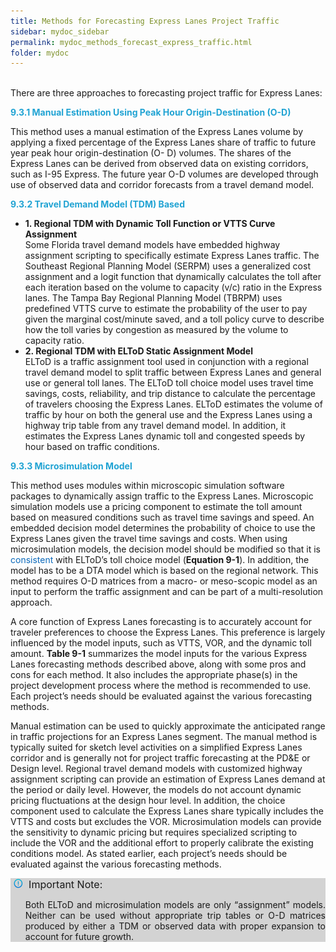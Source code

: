 ```yaml
---
title: Methods for Forecasting Express Lanes Project Traffic
sidebar: mydoc_sidebar
permalink: mydoc_methods_forecast_express_traffic.html
folder: mydoc
---
```


<br>
There are three approaches to forecasting project traffic for Express Lanes:

<style>
  div{text-align: justify;}
</style>

<span style="color:#20a3d3"><b>9.3.1 Manual Estimation Using Peak Hour Origin-Destination (O-D)</b></span>

This method uses a manual estimation of the Express Lanes volume by applying a fixed percentage of the Express Lanes share of traffic to future year peak hour origin-destination (O- D) volumes. The shares of the Express Lanes can be derived from observed data on existing corridors, such as I-95 Express. The future year O-D volumes are developed through use of observed data and corridor forecasts from a travel demand model.

<span style="color:#20a3d3"><b>9.3.2 Travel Demand Model (TDM) Based</b></span>

<ul>

<li style="margin:0"><b>1. Regional TDM with Dynamic Toll Function or VTTS Curve Assignment</b><br>
Some Florida travel demand models have embedded highway assignment scripting to
specifically estimate Express Lanes traffic. The Southeast Regional Planning Model
(SERPM) uses a generalized cost assignment and a logit function that dynamically
calculates the toll after each iteration based on the volume to capacity (v/c) ratio in the
Express lanes. The Tampa Bay Regional Planning Model (TBRPM) uses predefined
VTTS curve to estimate the probability of the user to pay given the marginal cost/minute
saved, and a toll policy curve to describe how the toll varies by congestion as measured
by the volume to capacity ratio.</li>

<li style="margin:0"><b>2. Regional TDM with ELToD Static Assignment Model</b><br>ELToD is a traffic assignment tool used in conjunction with a regional travel demand
model to split traffic between Express Lanes and general use or general toll lanes. The
ELToD toll choice model uses travel time savings, costs, reliability, and trip distance to
calculate the percentage of travelers choosing the Express Lanes. ELToD estimates the
volume of traffic by hour on both the general use and the Express Lanes using a highway trip table from any travel demand model. In addition, it estimates the Express
Lanes dynamic toll and congested speeds by hour based on traffic conditions.</li>
</ul>

<span style="color:#20a3d3"><b>9.3.3 Microsimulation Model</b></span>

This method uses modules within microscopic simulation software packages to dynamically
assign traffic to the Express Lanes. Microscopic simulation models use a pricing component to
estimate the toll amount based on measured conditions such as travel time savings and speed.
An embedded decision model determines the probability of choice to use the Express Lanes
given the travel time savings and costs. When using microsimulation models, the decision
model should be modified so that it is  <span style="color:#0a69bb">consistent</span> with ELToD’s toll choice model (<b>Equation 9-1</b>). In addition, the model has to be a DTA model which is based on the regional network. This
method requires O-D matrices from a macro- or meso-scopic model as an input to perform the
traffic assignment and can be part of a multi-resolution approach.

A core function of Express Lanes forecasting is to accurately account for traveler preferences to
choose the Express Lanes. This preference is largely influenced by the model inputs, such as
VTTS, VOR, and the dynamic toll amount. <b>Table 9-1</b> summarizes the model inputs for the
various Express Lanes forecasting methods described above, along with some pros and cons
for each method. It also includes the appropriate phase(s) in the project development process
where the method is recommended to use. Each project’s needs should be evaluated against
the various forecasting methods.

Manual estimation can be used to quickly approximate the anticipated range in traffic
projections for an Express Lanes segment. The manual method is typically suited for sketch
level activities on a simplified Express Lanes corridor and is generally not for project traffic
forecasting at the PD&amp;E or Design level. Regional travel demand models with customized
highway assignment scripting can provide an estimation of Express Lanes demand at the period
or daily level. However, the models do not account dynamic pricing fluctuations at the design
hour level. In addition, the choice component used to calculate the Express Lanes share
typically includes the VTTS and costs but excludes the VOR. Microsimulation models can
provide the sensitivity to dynamic pricing but requires specialized scripting to include the VOR
and the additional effort to properly calibrate the existing conditions model. As stated earlier,
each project’s needs should be evaluated against the various forecasting methods.

<div style="background:#D3D3D3">
<img src="images/noteicon.jpg" style="max-width: 3%; margin-left:5px"><font size = 3>&nbsp;&nbsp;Important Note:</font>
<ul>Both ELToD and microsimulation models are only “assignment” models. Neither can
be used without appropriate trip tables or O-D matrices produced by either a TDM or
observed data with proper expansion to account for future growth.</ul>
</div><br>